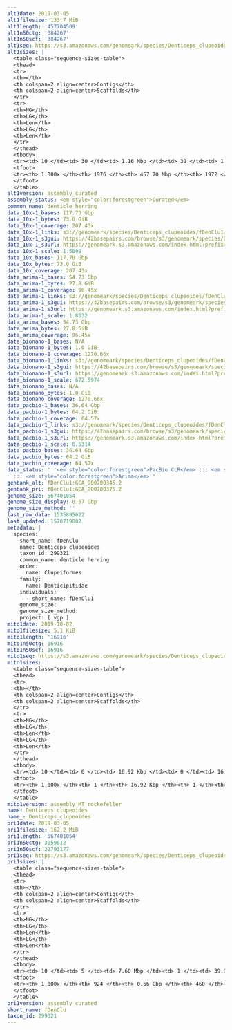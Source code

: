 ```yaml
---
alt1date: 2019-03-05
alt1filesize: 133.7 MiB
alt1length: '457704509'
alt1n50ctg: '384267'
alt1n50scf: '384267'
alt1seq: https://s3.amazonaws.com/genomeark/species/Denticeps_clupeoides/fDenClu1/assembly_curated/fDenClu1.alt.cur.20190305.fasta.gz
alt1sizes: |
  <table class="sequence-sizes-table">
  <thead>
  <tr>
  <th></th>
  <th colspan=2 align=center>Contigs</th>
  <th colspan=2 align=center>Scaffolds</th>
  </tr>
  <tr>
  <th>NG</th>
  <th>LG</th>
  <th>Len</th>
  <th>LG</th>
  <th>Len</th>
  </tr>
  </thead>
  <tbody>
  <tr><td> 10 </td><td> 30 </td><td> 1.16 Mbp </td><td> 30 </td><td> 1.16 Mbp </td></tr><tr><td> 20 </td><td> 79 </td><td> 0.80 Mbp </td><td> 79 </td><td> 0.80 Mbp </td></tr><tr><td> 30 </td><td> 146 </td><td> 0.61 Mbp </td><td> 146 </td><td> 0.61 Mbp </td></tr><tr><td> 40 </td><td> 229 </td><td> 497.30 Kbp </td><td> 229 </td><td> 497.30 Kbp </td></tr><tr style="background-color:#cccccc;"><td> 50 </td><td> 333 </td><td> 384.27 Kbp </td><td> 333 </td><td> 384.27 Kbp </td></tr><tr><td> 60 </td><td> 465 </td><td> 309.83 Kbp </td><td> 465 </td><td> 309.83 Kbp </td></tr><tr><td> 70 </td><td> 630 </td><td> 244.54 Kbp </td><td> 630 </td><td> 244.59 Kbp </td></tr><tr><td> 80 </td><td> 848 </td><td> 176.35 Kbp </td><td> 848 </td><td> 176.65 Kbp </td></tr><tr><td> 90 </td><td> 1159 </td><td> 115.29 Kbp </td><td> 1158 </td><td> 115.32 Kbp </td></tr><tr><td> 100 </td><td> 1975 </td><td> 164  bp </td><td> 1971 </td><td> 191  bp </td></tr></tbody>
  <tfoot>
  <tr><th> 1.000x </th><th> 1976 </th><th> 457.70 Mbp </th><th> 1972 </th><th> 457.70 Mbp </th></tr>
  </tfoot>
  </table>
alt1version: assembly_curated
assembly_status: <em style="color:forestgreen">Curated</em>
common_name: denticle herring
data_10x-1_bases: 117.70 Gbp
data_10x-1_bytes: 73.0 GiB
data_10x-1_coverage: 207.43x
data_10x-1_links: s3://genomeark/species/Denticeps_clupeoides/fDenClu1/genomic_data/10x/<br>
data_10x-1_s3gui: https://42basepairs.com/browse/s3/genomeark/species/Denticeps_clupeoides/fDenClu1/genomic_data/10x/
data_10x-1_s3url: https://genomeark.s3.amazonaws.com/index.html?prefix=species/Denticeps_clupeoides/fDenClu1/genomic_data/10x/
data_10x-1_scale: 1.5009
data_10x_bases: 117.70 Gbp
data_10x_bytes: 73.0 GiB
data_10x_coverage: 207.43x
data_arima-1_bases: 54.73 Gbp
data_arima-1_bytes: 27.8 GiB
data_arima-1_coverage: 96.45x
data_arima-1_links: s3://genomeark/species/Denticeps_clupeoides/fDenClu1/genomic_data/arima/<br>
data_arima-1_s3gui: https://42basepairs.com/browse/s3/genomeark/species/Denticeps_clupeoides/fDenClu1/genomic_data/arima/
data_arima-1_s3url: https://genomeark.s3.amazonaws.com/index.html?prefix=species/Denticeps_clupeoides/fDenClu1/genomic_data/arima/
data_arima-1_scale: 1.8332
data_arima_bases: 54.73 Gbp
data_arima_bytes: 27.8 GiB
data_arima_coverage: 96.45x
data_bionano-1_bases: N/A
data_bionano-1_bytes: 1.0 GiB
data_bionano-1_coverage: 1270.66x
data_bionano-1_links: s3://genomeark/species/Denticeps_clupeoides/fDenClu1/genomic_data/bionano/<br>
data_bionano-1_s3gui: https://42basepairs.com/browse/s3/genomeark/species/Denticeps_clupeoides/fDenClu1/genomic_data/bionano/
data_bionano-1_s3url: https://genomeark.s3.amazonaws.com/index.html?prefix=species/Denticeps_clupeoides/fDenClu1/genomic_data/bionano/
data_bionano-1_scale: 672.5974
data_bionano_bases: N/A
data_bionano_bytes: 1.0 GiB
data_bionano_coverage: 1270.66x
data_pacbio-1_bases: 36.64 Gbp
data_pacbio-1_bytes: 64.2 GiB
data_pacbio-1_coverage: 64.57x
data_pacbio-1_links: s3://genomeark/species/Denticeps_clupeoides/fDenClu1/genomic_data/pacbio/<br>
data_pacbio-1_s3gui: https://42basepairs.com/browse/s3/genomeark/species/Denticeps_clupeoides/fDenClu1/genomic_data/pacbio/
data_pacbio-1_s3url: https://genomeark.s3.amazonaws.com/index.html?prefix=species/Denticeps_clupeoides/fDenClu1/genomic_data/pacbio/
data_pacbio-1_scale: 0.5314
data_pacbio_bases: 36.64 Gbp
data_pacbio_bytes: 64.2 GiB
data_pacbio_coverage: 64.57x
data_status: '''<em style="color:forestgreen">PacBio CLR</em> ::: <em style="color:forestgreen">10x</em>
  ::: <em style="color:forestgreen">Arima</em>'''
genbank_alt: fDenClu1:GCA_900700345.2
genbank_pri: fDenClu1:GCA_900700375.2
genome_size: 567401054
genome_size_display: 0.57 Gbp
genome_size_method: ''
last_raw_data: 1535895622
last_updated: 1570719802
metadata: |
  species:
    short_name: fDenClu
    name: Denticeps clupeoides
    taxon_id: 299321
    common_name: denticle herring
    order:
      name: Clupeiformes
    family:
      name: Denticipitidae
    individuals:
      - short_name: fDenClu1
    genome_size:
    genome_size_method:
    project: [ vgp ]
mito1date: 2019-10-02
mito1filesize: 5.1 KiB
mito1length: '16916'
mito1n50ctg: 16916
mito1n50scf: 16916
mito1seq: https://s3.amazonaws.com/genomeark/species/Denticeps_clupeoides/fDenClu1/assembly_MT_rockefeller/fDenClu1.MT.20191002.fasta.gz
mito1sizes: |
  <table class="sequence-sizes-table">
  <thead>
  <tr>
  <th></th>
  <th colspan=2 align=center>Contigs</th>
  <th colspan=2 align=center>Scaffolds</th>
  </tr>
  <tr>
  <th>NG</th>
  <th>LG</th>
  <th>Len</th>
  <th>LG</th>
  <th>Len</th>
  </tr>
  </thead>
  <tbody>
  <tr><td> 10 </td><td> 0 </td><td> 16.92 Kbp </td><td> 0 </td><td> 16.92 Kbp </td></tr><tr><td> 20 </td><td> 0 </td><td> 16.92 Kbp </td><td> 0 </td><td> 16.92 Kbp </td></tr><tr><td> 30 </td><td> 0 </td><td> 16.92 Kbp </td><td> 0 </td><td> 16.92 Kbp </td></tr><tr><td> 40 </td><td> 0 </td><td> 16.92 Kbp </td><td> 0 </td><td> 16.92 Kbp </td></tr><tr style="background-color:#cccccc;"><td> 50 </td><td> 0 </td><td style="background-color:#ff8888;"> 16.92 Kbp </td><td> 0 </td><td style="background-color:#ff8888;"> 16.92 Kbp </td></tr><tr><td> 60 </td><td> 0 </td><td> 16.92 Kbp </td><td> 0 </td><td> 16.92 Kbp </td></tr><tr><td> 70 </td><td> 0 </td><td> 16.92 Kbp </td><td> 0 </td><td> 16.92 Kbp </td></tr><tr><td> 80 </td><td> 0 </td><td> 16.92 Kbp </td><td> 0 </td><td> 16.92 Kbp </td></tr><tr><td> 90 </td><td> 0 </td><td> 16.92 Kbp </td><td> 0 </td><td> 16.92 Kbp </td></tr><tr><td> 100 </td><td> 0 </td><td> 16.92 Kbp </td><td> 0 </td><td> 16.92 Kbp </td></tr></tbody>
  <tfoot>
  <tr><th> 1.000x </th><th> 1 </th><th> 16.92 Kbp </th><th> 1 </th><th> 16.92 Kbp </th></tr>
  </tfoot>
  </table>
mito1version: assembly_MT_rockefeller
name: Denticeps clupeoides
name_: Denticeps_clupeoides
pri1date: 2019-03-05
pri1filesize: 162.2 MiB
pri1length: '567401054'
pri1n50ctg: 3059612
pri1n50scf: 22793177
pri1seq: https://s3.amazonaws.com/genomeark/species/Denticeps_clupeoides/fDenClu1/assembly_curated/fDenClu1.pri.cur.20190305.fasta.gz
pri1sizes: |
  <table class="sequence-sizes-table">
  <thead>
  <tr>
  <th></th>
  <th colspan=2 align=center>Contigs</th>
  <th colspan=2 align=center>Scaffolds</th>
  </tr>
  <tr>
  <th>NG</th>
  <th>LG</th>
  <th>Len</th>
  <th>LG</th>
  <th>Len</th>
  </tr>
  </thead>
  <tbody>
  <tr><td> 10 </td><td> 5 </td><td> 7.60 Mbp </td><td> 1 </td><td> 39.02 Mbp </td></tr><tr><td> 20 </td><td> 14 </td><td> 6.22 Mbp </td><td> 2 </td><td> 36.91 Mbp </td></tr><tr><td> 30 </td><td> 24 </td><td> 4.99 Mbp </td><td> 4 </td><td> 34.21 Mbp </td></tr><tr><td> 40 </td><td> 36 </td><td> 3.91 Mbp </td><td> 6 </td><td> 25.34 Mbp </td></tr><tr style="background-color:#cccccc;"><td> 50 </td><td> 52 </td><td style="background-color:#88ff88;"> 3.06 Mbp </td><td> 8 </td><td style="background-color:#88ff88;"> 22.79 Mbp </td></tr><tr><td> 60 </td><td> 74 </td><td> 2.25 Mbp </td><td> 11 </td><td> 22.54 Mbp </td></tr><tr><td> 70 </td><td> 105 </td><td> 1.57 Mbp </td><td> 14 </td><td> 21.43 Mbp </td></tr><tr><td> 80 </td><td> 150 </td><td> 0.94 Mbp </td><td> 16 </td><td> 20.35 Mbp </td></tr><tr><td> 90 </td><td> 261 </td><td> 252.12 Kbp </td><td> 19 </td><td> 19.30 Mbp </td></tr><tr><td> 100 </td><td> 923 </td><td> 193  bp </td><td> 459 </td><td> 8.88 Kbp </td></tr></tbody>
  <tfoot>
  <tr><th> 1.000x </th><th> 924 </th><th> 0.56 Gbp </th><th> 460 </th><th> 0.57 Gbp </th></tr>
  </tfoot>
  </table>
pri1version: assembly_curated
short_name: fDenClu
taxon_id: 299321
---
```

